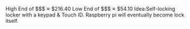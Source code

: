 High End of $$$ ≈ $216.40
Low End of   $$$ ≈ $54.10
Idea:Self-locking locker with a keypad & Touch ID. Raspberry pi will eventually become lock itself. 
